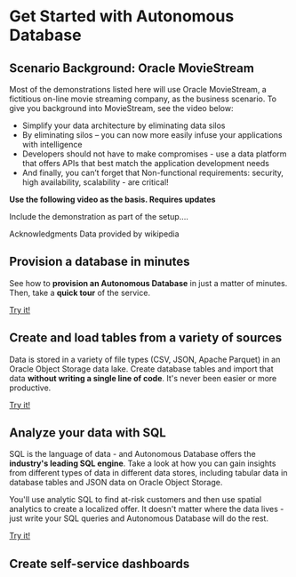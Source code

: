 # Get Started with Autonomous Database

## Scenario Background: Oracle MovieStream
Most of the demonstrations listed here will use Oracle MovieStream, a fictitious on-line movie streaming company, as the business scenario. To give you background into MovieStream, see the video below:
* Simplify your data architecture by eliminating data silos
* By eliminating silos – you can now more easily infuse your applications with intelligence
* Developers should not have to make compromises - use a data platform that offers APIs that best match the application development needs
* And finally, you can’t forget that Non-functional requirements: security, high availability, scalability - are critical!

**Use the following video as the basis. Requires updates**
[](youtube:fwkBA6A7isI:large)

Include the demonstration as part of the setup....

Acknowledgments
Data provided by wikipedia

## Provision a database in minutes
See how to **provision an Autonomous Database** in just a matter of minutes. Then, take a **quick tour** of the service.

[](youtube:H07UArQgduc:large)

<a 
  href="https://apexapps.oracle.com/pls/apex/r/dbpm/livelabs/run-workshop?p210_wid=582"
  class="tryit-button">
    Try it!
</a> 

## Create and load tables from a variety of sources
Data is stored in a variety of file types (CSV, JSON, Apache Parquet) in an Oracle Object Storage data lake. Create database tables and import that data **without writing a single line of code**. It's never been easier or more productive.

[](youtube:Gc3E4GTpyQM:large)

<a 
  href="https://apexapps.oracle.com/pls/apex/r/dbpm/livelabs/view-workshop?wid=582"
  class="tryit-button">
    Try it!
</a> 

## Analyze your data with SQL
SQL is the language of data - and Autonomous Database offers the **industry's leading SQL engine**. Take a look at how you can gain insights from different types of data in different data stores, including tabular data in database tables and JSON data on Oracle Object Storage.

You'll use analytic SQL to find at-risk customers and then use spatial analytics to create a localized offer. It doesn't matter where the data lives - just write your SQL queries and Autonomous Database will do the rest.

[](youtube:z_8oYxJT_PU:large)

<a 
  href="https://apexapps.oracle.com/pls/apex/r/dbpm/livelabs/view-workshop?wid=582"
  class="tryit-button">
    Try it!
</a> 

## Create self-service dashboards